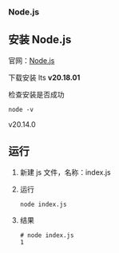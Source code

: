 ### Node.js

## 安装 Node.js

官网：[Node.js](https://nodejs.org/zh-cn)

下载安装 lts  **v20.18.01**

检查安装是否成功

```shell
node -v
```

v20.14.0

## 运行

1. 新建 js 文件，名称：index.js

2. 运行

   ```shell
   node index.js
   ```

3. 结果

   ```
   # node index.js
   1
   ```
